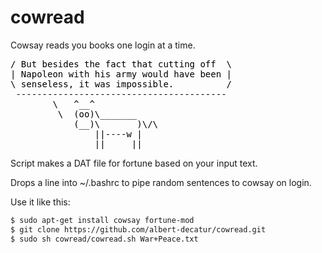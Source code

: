 cowread
=======

Cowsay reads you books one login at a time.

<div>
<pre style='color:black;background:;'>
/ But besides the fact that cutting off  \
| Napoleon with his army would have been |
\ senseless, it was impossible.          /
 ----------------------------------------
        \   ^__^
         \  (oo)\_______
            (__)\       )\/\
                ||----w |
                ||     ||
</div>

Script makes a DAT file for fortune based on your input text.


Drops a line into ~/.bashrc to pipe random sentences to cowsay on login.


Use it like this:
```bash
$ sudo apt-get install cowsay fortune-mod
$ git clone https://github.com/albert-decatur/cowread.git
$ sudo sh cowread/cowread.sh War+Peace.txt
```

